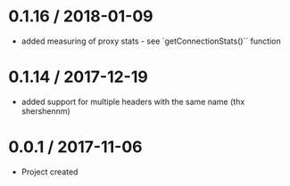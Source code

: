0.1.16 / 2018-01-09
==================
- added measuring of proxy stats - see `getConnectionStats()`` function

0.1.14 / 2017-12-19
==================
- added support for multiple headers with the same name (thx shershennm)

0.0.1 / 2017-11-06
==================
- Project created
